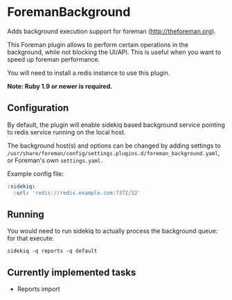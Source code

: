 # ForemanBackground

Adds background execution support for foreman (http://theforeman.org).

This Foreman plugin allows to perform certain operations in the background, while not blocking the UI/API.
This is useful when you want to speed up foreman performance.

You will need to install a redis instance to use this plugin.

**Note: Ruby 1.9 or newer is required.**

## Configuration

By default, the plugin will enable sidekiq based background service pointing to redis service running on the local host.

The background host(s) and options can be changed by adding settings to `/usr/share/foreman/config/settings.plugins.d/foreman_background.yaml`, or Foreman's own `settings.yaml`.

Example config file:

```yaml
:sidekiq:
  :url: 'redis://redis.example.com:7372/12'
```
## Running

You would need to run sidekiq to actually process the background queue: for that execute:

```
sidekiq -q reports -q default
```


## Currently implemented tasks

* Reports import
